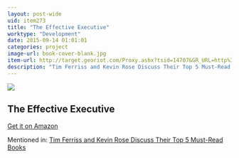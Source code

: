 ```yaml
---
layout: post-wide
uid: item273
title: "The Effective Executive"
worktype: "Development"
date: 2015-09-14 01:01:01
categories: project
image-url: book-cover-blank.jpg
item-url: http://target.georiot.com/Proxy.ashx?tsid=14707&GR_URL=http%3A%2F%2Fwww.amazon.com%2FThe-Effective-Executive-Definitive-Harperbusiness%2Fdp%2F0060833459%2F
description: "Tim Ferriss and Kevin Rose Discuss Their Top 5 Must-Read Books"
---
```

<a href="http://target.georiot.com/Proxy.ashx?tsid=14707&GR_URL=http%3A%2F%2Fwww.amazon.com%2FThe-Effective-Executive-Definitive-Harperbusiness%2Fdp%2F0060833459%2F" target="blank"><img src="../../../../img/thumbs/book-cover-blank.jpg" class="prod-img"></a>
<h2>The Effective Executive</h2>
<p><a href="http://target.georiot.com/Proxy.ashx?tsid=14707&GR_URL=http%3A%2F%2Fwww.amazon.com%2FThe-Effective-Executive-Definitive-Harperbusiness%2Fdp%2F0060833459%2F" target="blank">Get it on Amazon</a><p>
<p>Mentioned in: <a href="http://fourhourworkweek.com/2009/06/01/tim-ferriss-and-kevin-rose-discuss-their-top-5-must-read-books/" target="blank">Tim Ferriss and Kevin Rose Discuss Their Top 5 Must-Read Books</a></p>
